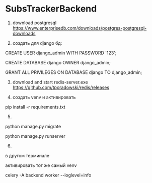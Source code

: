 # SubsTrackerBackend

1. download postgresql https://www.enterprisedb.com/downloads/postgres-postgresql-downloads

2. создать для django бд:

CREATE USER django_admin WITH PASSWORD '123';

CREATE DATABASE django OWNER django_admin;

GRANT ALL PRIVILEGES ON DATABASE django TO django_admin;


3. download and start redis-server.exe https://github.com/tporadowski/redis/releases

4. создать venv и активировать

pip install -r requirements.txt

5. 
python manage.py migrate

python manage.py runserver

6. 
в другом терминале

активировать тот же самый venv

celery -A backend worker --loglevel=info
